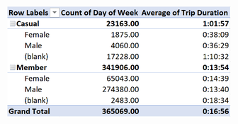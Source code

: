 ![](https://github.com/spensersmith99/Google-Data-Analytics-Case-Study/blob/main/images/gcs_pivottable_members.png) 
